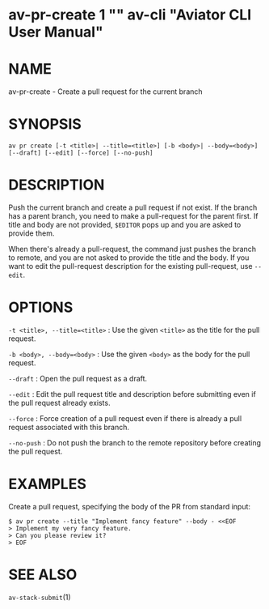 # av-pr-create 1 "" av-cli "Aviator CLI User Manual"

# NAME

av-pr-create - Create a pull request for the current branch

# SYNOPSIS

`` av pr create [-t <title>| --title=<title>] [-b <body>| --body=<body>]
    [--draft] [--edit] [--force] [--no-push] ``

# DESCRIPTION

Push the current branch and create a pull request if not exist. If the branch
has a parent branch, you need to make a pull-request for the parent first. If
title and body are not provided, `$EDITOR` pops up and you are asked to provide
them.

When there's already a pull-request, the command just pushes the branch to
remote, and you are not asked to provide the title and the body. If you want to
edit the pull-request description for the existing pull-request, use `--edit`.

# OPTIONS

`-t <title>, --title=<title>`
: Use the given `<title>` as the title for the pull request.

`-b <body>, --body=<body>`
: Use the given `<body>` as the body for the pull request.

`--draft`
: Open the pull request as a draft.

`--edit`
: Edit the pull request title and description before submitting even if the
  pull request already exists.

`--force`
: Force creation of a pull request even if there is already a pull request
  associated with this branch.

`--no-push`
: Do not push the branch to the remote repository before creating the pull
  request.

# EXAMPLES

Create a pull request, specifying the body of the PR from standard input:

    $ av pr create --title "Implement fancy feature" --body - <<EOF
    > Implement my very fancy feature.
    > Can you please review it?
    > EOF

# SEE ALSO

`av-stack-submit`(1)

